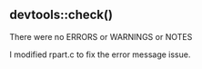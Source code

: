 ## devtools::check()
There were no ERRORS or WARNINGS or NOTES

I modified rpart.c to fix the error message issue. 
